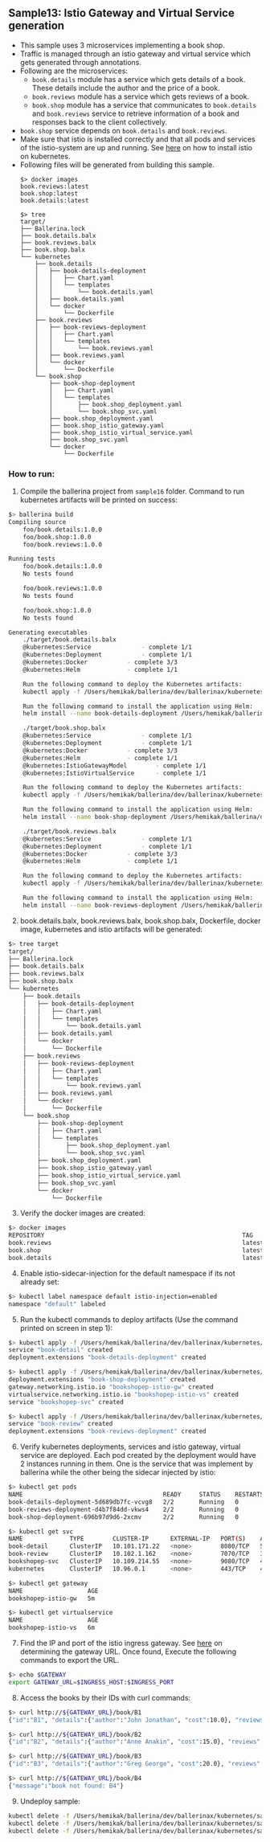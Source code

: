 ## Sample13: Istio Gateway and Virtual Service generation

- This sample uses 3 microservices implementing a book shop.
- Traffic is managed through an istio gateway and virtual service which gets generated through annotations.
- Following are the microservices:  
    - `book.details` module has a service which gets details of a book. These details include the author and the price 
    of a book.
    - `book.reviews` module has a service which gets reviews of a book.
    - `book.shop` module has a service that communicates to `book.details` and `book.reviews` service to retrieve 
    information of a book and responses back to the client collectively.
- `book.shop` service depends on `book.details` and `book.reviews`.
- Make sure that istio is installed correctly and that all pods and services of the istio-system are up and running. 
See [here](https://istio.io/docs/setup/kubernetes/quick-start/) on how to install istio on kubernetes.
- Following files will be generated from building this sample.
    ``` 
    $> docker images
    book.reviews:latest
    book.shop:latest 
    book.details:latest
    
    $> tree
    target/
    ├── Ballerina.lock
    ├── book.details.balx
    ├── book.reviews.balx
    ├── book.shop.balx
    └── kubernetes
        ├── book.details
        │   ├── book-details-deployment
        │   │   ├── Chart.yaml
        │   │   └── templates
        │   │       └── book.details.yaml
        │   ├── book.details.yaml
        │   └── docker
        │       └── Dockerfile
        ├── book.reviews
        │   ├── book-reviews-deployment
        │   │   ├── Chart.yaml
        │   │   └── templates
        │   │       └── book.reviews.yaml
        │   ├── book.reviews.yaml
        │   └── docker
        │       └── Dockerfile
        └── book.shop
            ├── book-shop-deployment
            │   ├── Chart.yaml
            │   └── templates
            │       ├── book.shop_deployment.yaml
            │       └── book.shop_svc.yaml
            ├── book.shop_deployment.yaml
            ├── book.shop_istio_gateway.yaml
            ├── book.shop_istio_virtual_service.yaml
            ├── book.shop_svc.yaml
            └── docker
                └── Dockerfile
  
    ```
### How to run:

1. Compile the ballerina project from `sample16` folder. Command to run kubernetes artifacts will be printed on success:
```bash
$> ballerina build
Compiling source
    foo/book.details:1.0.0
    foo/book.shop:1.0.0
    foo/book.reviews:1.0.0

Running tests
    foo/book.details:1.0.0
	No tests found

    foo/book.reviews:1.0.0
	No tests found

    foo/book.shop:1.0.0
	No tests found

Generating executables
    ./target/book.details.balx
	@kubernetes:Service 			 - complete 1/1
	@kubernetes:Deployment 			 - complete 1/1
	@kubernetes:Docker 			 - complete 3/3
	@kubernetes:Helm 			 - complete 1/1

	Run the following command to deploy the Kubernetes artifacts:
	kubectl apply -f /Users/hemikak/ballerina/dev/ballerinax/kubernetes/samples/sample16/target/kubernetes/book.details

	Run the following command to install the application using Helm:
	helm install --name book-details-deployment /Users/hemikak/ballerina/dev/ballerinax/kubernetes/samples/sample16/target/kubernetes/book.details/book-details-deployment

    ./target/book.shop.balx
	@kubernetes:Service 			 - complete 1/1
	@kubernetes:Deployment 			 - complete 1/1
	@kubernetes:Docker 			 - complete 3/3
	@kubernetes:Helm 			 - complete 1/1
	@kubernetes:IstioGatewayModel 		 - complete 1/1
	@kubernetes:IstioVirtualService 	 - complete 1/1

	Run the following command to deploy the Kubernetes artifacts:
	kubectl apply -f /Users/hemikak/ballerina/dev/ballerinax/kubernetes/samples/sample16/target/kubernetes/book.shop

	Run the following command to install the application using Helm:
	helm install --name book-shop-deployment /Users/hemikak/ballerina/dev/ballerinax/kubernetes/samples/sample16/target/kubernetes/book.shop/book-shop-deployment

    ./target/book.reviews.balx
	@kubernetes:Service 			 - complete 1/1
	@kubernetes:Deployment 			 - complete 1/1
	@kubernetes:Docker 			 - complete 3/3
	@kubernetes:Helm 			 - complete 1/1

	Run the following command to deploy the Kubernetes artifacts:
	kubectl apply -f /Users/hemikak/ballerina/dev/ballerinax/kubernetes/samples/sample16/target/kubernetes/book.reviews

	Run the following command to install the application using Helm:
	helm install --name book-reviews-deployment /Users/hemikak/ballerina/dev/ballerinax/kubernetes/samples/sample16/target/kubernetes/book.reviews/book-reviews-deployment
```

2. book.details.balx, book.reviews.balx, book.shop.balx, Dockerfile, docker image, kubernetes and istio artifacts will be generated: 
```bash
$> tree target
target/
├── Ballerina.lock
├── book.details.balx
├── book.reviews.balx
├── book.shop.balx
└── kubernetes
    ├── book.details
    │   ├── book-details-deployment
    │   │   ├── Chart.yaml
    │   │   └── templates
    │   │       └── book.details.yaml
    │   ├── book.details.yaml
    │   └── docker
    │       └── Dockerfile
    ├── book.reviews
    │   ├── book-reviews-deployment
    │   │   ├── Chart.yaml
    │   │   └── templates
    │   │       └── book.reviews.yaml
    │   ├── book.reviews.yaml
    │   └── docker
    │       └── Dockerfile
    └── book.shop
        ├── book-shop-deployment
        │   ├── Chart.yaml
        │   └── templates
        │       ├── book.shop_deployment.yaml
        │       └── book.shop_svc.yaml
        ├── book.shop_deployment.yaml
        ├── book.shop_istio_gateway.yaml
        ├── book.shop_istio_virtual_service.yaml
        ├── book.shop_svc.yaml
        └── docker
            └── Dockerfile

```

3. Verify the docker images are created:
```bash
$> docker images
REPOSITORY                                                       TAG                               IMAGE ID            CREATED             SIZE
book.reviews                                                     latest                            36b31684f47b        5 seconds ago       128MB
book.shop                                                        latest                            cf5ac9d57651        6 seconds ago       128MB
book.details                                                     latest                            4d3c92f36683        9 seconds ago       128MB

```

4. Enable istio-sidecar-injection for the default namespace if its not already set:
```bash
$> kubectl label namespace default istio-injection=enabled
namespace "default" labeled
```

5. Run the kubectl commands to deploy artifacts (Use the command printed on screen in step 1):
```bash
$> kubectl apply -f /Users/hemikak/ballerina/dev/ballerinax/kubernetes/samples/sample16/target/kubernetes/book.details
service "book-detail" created
deployment.extensions "book-details-deployment" created

$> kubectl apply -f /Users/hemikak/ballerina/dev/ballerinax/kubernetes/samples/sample16/target/kubernetes/book.shop
deployment.extensions "book-shop-deployment" created
gateway.networking.istio.io "bookshopep-istio-gw" created
virtualservice.networking.istio.io "bookshopep-istio-vs" created
service "bookshopep-svc" created

$> kubectl apply -f /Users/hemikak/ballerina/dev/ballerinax/kubernetes/samples/sample16/target/kubernetes/book.reviews
service "book-review" created
deployment.extensions "book-reviews-deployment" created

```

6. Verify kubernetes deployments, services and istio gateway, virtual service are deployed. Each pod created by
the deployment would have 2 instances running in them. One is the service that was implement by ballerina while the 
other being the sidecar injected by istio: 
```bash
$> kubectl get pods
NAME                                       READY     STATUS    RESTARTS   AGE
book-details-deployment-5d689db7fc-vcvg8   2/2       Running   0          3m
book-reviews-deployment-d4b7f84dd-vkws4    2/2       Running   0          1m
book-shop-deployment-696b97d9d6-2xcmv      2/2       Running   0          2m

$> kubectl get svc
NAME             TYPE        CLUSTER-IP      EXTERNAL-IP   PORT(S)    AGE
book-detail      ClusterIP   10.101.171.22   <none>        8080/TCP   5m
book-review      ClusterIP   10.102.1.162    <none>        7070/TCP   3m
bookshopep-svc   ClusterIP   10.109.214.55   <none>        9080/TCP   4m
kubernetes       ClusterIP   10.96.0.1       <none>        443/TCP    4d

$> kubectl get gateway
NAME                  AGE
bookshopep-istio-gw   5m

$> kubectl get virtualservice
NAME                  AGE
bookshopep-istio-vs   6m

```

7. Find the IP and port of the istio ingress gateway. See [here](https://istio.io/docs/tasks/traffic-management/ingress/#determining-the-ingress-ip-and-ports)
on determining the gateway URL. Once found, Execute the following commands to export the URL.
```bash
$> echo $GATEWAY
export GATEWAY_URL=$INGRESS_HOST:$INGRESS_PORT

```

8. Access the books by their IDs with curl commands:
```bash
$> curl http://${GATEWAY_URL}/book/B1
{"id":"B1", "details":{"author":"John Jonathan", "cost":10.0}, "reviews":"Review of book1"}

$> curl http://${GATEWAY_URL}/book/B2
{"id":"B2", "details":{"author":"Anne Anakin", "cost":15.0}, "reviews":"Review of book2"}

$> curl http://${GATEWAY_URL}/book/B3
{"id":"B3", "details":{"author":"Greg George", "cost":20.0}, "reviews":"(no reviews found)"}

$> curl http://${GATEWAY_URL}/book/B4
{"message":"book not found: B4"}
```

9. Undeploy sample:
```bash
kubectl delete -f /Users/hemikak/ballerina/dev/ballerinax/kubernetes/samples/sample16/target/kubernetes/book.details
kubectl delete -f /Users/hemikak/ballerina/dev/ballerinax/kubernetes/samples/sample16/target/kubernetes/book.shop
kubectl delete -f /Users/hemikak/ballerina/dev/ballerinax/kubernetes/samples/sample16/target/kubernetes/book.reviews

```

